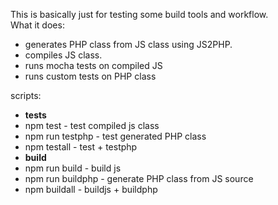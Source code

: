 This is basically just for testing some build tools and workflow.  
What it does:

- generates PHP class from JS class using JS2PHP.
- compiles JS class.
- runs mocha tests on compiled JS
- runs custom tests on PHP class

scripts:

- **tests**
- npm test - test compiled js class
- npm run testphp - test generated PHP class
- npm testall - test + testphp
- **build**
- npm run build - build js
- npm run buildphp - generate PHP class from JS source
- npm buildall - buildjs + buildphp
